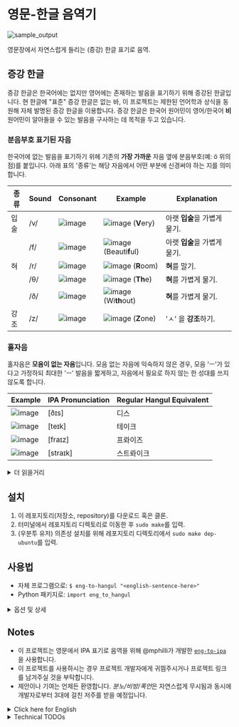 # 영문-한글 음역기

![sample_output](https://github.com/user-attachments/assets/dc1cfa83-eb2e-4f39-a6ff-da6bf3c954b0)

영문장에서 자연스럽게 들리는 (증강) 한글 표기로 음역.

## 증강 한글

증강 한글은 한국어에는 없지만 영어에는 존재하는 발음을 표기하기 위해 증강된 한글입니다. 현 한글에 "표준" 증강 한글은 없는 바, 이 프로젝트는 제한된 언어학과 상식을 동원해 자체 발명된 증강 한글을 이용합니다. 증강 한글은 한국어 원어민이 영어/한국어 **비**원어민이 알아들을 수 있는 발음을 구사하는 데 목적을 두고 있습니다.

### 분음부호 표기된 자음

한국어에 없는 발음을 표기하기 위헤 기존의 **가장 가까운** 자음 옆에 분음부호(예: ö 위의 점)를 붙입니다. 아래 표의 '종류'는 해당 자음에서 어떤 부분에 신경써야 하는 지를 의미합니다.

| 종류   	| Sound 	| Consonant                                                                               	| Example     | Explanation                    |
|--------	|-------	|-----------	                                                                              |-----------	|-------------                   |
| 입술    	| /v/   	| ![image](https://github.com/user-attachments/assets/0cbf93f6-a3b5-4e44-b3cf-4478054edfbc) | ![image](https://github.com/user-attachments/assets/2253aa94-ad86-4bc7-85bb-e8bc9fa09525) (**V**ery)      | 아랫 **입술**을 가볍게 물기. |
|        	| /f/   	| ![image](https://github.com/user-attachments/assets/81f56f07-5c2e-41f6-8931-816125a8b8d4) | ![image](https://github.com/user-attachments/assets/0c88cd99-abeb-4d70-83f1-cd203972ce2d) (Beauti**f**ul) | 아랫 **입술**을 가볍게 물기. |
| 혀    	| /r/   	| ![image](https://github.com/user-attachments/assets/e0d3a86d-8d4b-4d75-b06a-e628912ae4ac) | ![image](https://github.com/user-attachments/assets/2a5f9a45-9019-4c64-91ed-68e58f8c4964) (**R**oom)      | **혀**를 말기.            |
|        	| /θ/   	| ![image](https://github.com/user-attachments/assets/bcf3ffcb-10be-4147-94e0-7140f6f693f6)	| ![image](https://github.com/user-attachments/assets/7941149e-79e2-4c9c-b4b6-720cc393aab3) (**Th**e)       | **혀**를 가볍게 물기.      |
|        	| /ð/   	| ![image](https://github.com/user-attachments/assets/0187de51-973c-4819-986a-b1255a892d63) | ![image](https://github.com/user-attachments/assets/2f56d68b-159b-4e55-8c7d-a0e4f63f354c) (Wi**th**out)   | **혀**를 가볍게 물기.      |
| 강조   	| /z/   	| ![image](https://github.com/user-attachments/assets/da010c74-3779-4a8a-9b42-4931c52689d2)	| ![image](https://github.com/user-attachments/assets/eaba1bce-df31-4c07-a42e-8272b597189d) (**Z**one)      | 'ㅅ' 을 **강조**하기.      |

### 홀자음

홀자음은 **모음이 없는 자음**입니다. 모음 없는 자음에 익숙하지 않은 경우, 모음 'ㅡ'가 있다고 가정하되 최대한 'ㅡ' 발음을 짧게하고, 자음에서 필요로 하지 않는 한 성대를 쓰지 않도록 합니다.

| Example | IPA Pronunciation | Regular Hangul Equivalent |
|---------|-------------------|---------------------------|
| ![image](https://github.com/user-attachments/assets/0c981773-d7bd-4541-9148-55d835bef5e7) | [ðɪs]    | 디스      |
| ![image](https://github.com/user-attachments/assets/0fe76b9d-4ea3-45d9-982f-0efdebbadd58) | [teɪk]   | 테이크    |
| ![image](https://github.com/user-attachments/assets/595ddcc9-1f00-4a7e-9a1c-a3a228f69fda) | [fraɪz]  | 프롸이즈   |
| ![image](https://github.com/user-attachments/assets/cda0479f-c564-424c-9205-bc456c1831ff) | [straɪk] | 스트롸이크 |

<details>
  <summary>더 읽을거리</summary>

### 동기

이 프로젝트의 기본 철학은 "묘사할 수 있는 만큼 상상할 수 있다"입니다.

한국어 원어민이라면 흔히 한국어에는 없는 영어를 발음하는데 어려움을 겪는데, 심한 경우 이는 한국어 비원어민이 알아듣기 힘든 발음 문제로 이어집니다. 이는 한국인이 해당 발음을 "상상하기 힘들다"는 점에서 비롯되는 것으로 (예: 자음 클러스터 - 모음 없는 자음들의 묶음), 특히 발음을 "한글"로 상상하는 경향이 있는 한국어 원어민들에게는 한글로 묘사할 수 있는 발음의 한계가 사용자 스스로의 발음 한계로 이어지기 쉽습니다.

이 문제에 대한 이 프로젝트의 해결책은 기존 한글에 **분음부호와 홀자음**을 추가해 한글 사용자로 하여금 해당 발음들을 "상상할 수 있도록" 만들자는 것입니다. 분음부호는 한글에 없는 발음(/f/, /v/, /z/, /r/, /θ/, /ð/)을 위해, 홀자음은 한국어에 없는 자음 클러스터를 묘사하기 위해 사용됩니다. 분음부호와 홀자음으로 증강된 한글은 이에 익숙하지 않은 한글 사용자들도 쉽게 이해하고 읽을 수 있도록 의도적으로 설계되었습니다. 예를 들어, 분음부호가 붙은 'ㄸ'은 음가 /θ/를 갖지만 분음부호를 무시하고도 /θ/에 가장 근사한 발음인 'ㄸ'으로 해석될 수 있습니다.

### 개인적 사색

영문 알파벳을 이용하는 대다수의 언어들은 자체 언어에 적절한 발음을 표기하기 위해 흔히 분음부호를 활용합니다 (예: /œ/("외") 발음을 위해 가장 가까운 알파벳인 "o" 에 분음부호 움라우트(Unlaut)를 붙여 "ö"). 더 나아가, 반대로 혹 사용하지 *않는* 알파벳이 생기더라도 이를 외국어 발음을 묘사하는 데 이용하는데 (예: 이탈리아어 자체에는 k나 y가 없지만 외국어 표기를 위해 사용), 개인적 소견은 한글은 이와 정반대로 분음부호를 활용할 수 있다는 것입니다. 즉, 한글은 *외국어를 위해* 분음부호를 사용하고, 분음부호가 없는 글자를 통상적 한국어 표기를 위해 사용할 수 있습니다. 

일전에 [이 페이지](https://gwangmu.medium.com/extending-hangul-for-english-70e8be3fc6ef)에서 증강 한글에 대해 상술한 적이 있습니다.

</details>
  
## 설치
 
1. 이 레포지토리(저장소, repository)를 다운로드 혹은 클론.
2. 터미널에서 레포지토리 디렉토리로 이동한 후 `sudo make`를 입력.
3. (우분투 유저) 의존성 설치를 위해 레포지토리 디렉토리에서 `sudo make dep-ubuntu`를 입력.

## 사용법

 * 자체 프로그램으로: `$ eng-to-hangul "<english-sentence-here>"`
 * Python 패키지로: `import eng_to_hangul`

<details>
  <summary>옵션 및 상세</summary>
  
 * 자체 프로그램 옵션
    * `-f <filename>`: `<filename>` 파일에서 읽은 후 한 줄씩 음역.
    * `-D`: 결과를 GUI에 그리지 않고 터미널에만 출력.
    * `-o <filename>`: 결과를 `<filename>`에 저장 (기본값: 화면).
    * `-s`: 표준 한글 표기로 결과 생성.
    * `-M`: 분음부호 끄기.
    * `-C`: 홀자음에 모음 'ㅡ'을 덧붙임.
    * `-r`: 가능한 모든 발음을 결과로 받기.
 * Python 패키지
    * (향후 추가 예정)

</details>

## Notes

 * 이 프로젝트는 영문에서 IPA 표기로 음역을 위해 @mphilli가 개발한 [`eng-to-ipa`](https://github.com/mphilli/English-to-IPA)을 사용합니다.
 * 이 프로젝트를 사용하시는 경우 프로젝트 개발자에게 귀띔주시거나 프로젝트 링크를 남겨주실 것을 부탁합니다.
 * 제안이나 기여는 언제든 환영합니다. *분노/비방/폭언*은 자연스럽게 무시됨과 동시에 개발자로부터 3대에 걸친 저주를 받을 예정입니다.

<details>
  <summary>Click here for English</summary>

# English to Hangul

![sample_output](https://github.com/user-attachments/assets/dc1cfa83-eb2e-4f39-a6ff-da6bf3c954b0)

English sentence to naturally-sounding (augmented) Hangul notation.

## About Augmented Hangul

Augmented Hangul is an augmented Hangul for pronunciation that doesn't exist in Korean but does exist in English. Since there is no "standard" augmentation, this project invented it using limited knowledge of linguistics and, of course, common sense. The purpose is to help native Korean speakers pronounce English better, or at least _recognizable_ to someone non-native in not only Korean but also _English_.

### Consonants with Diacritical Marks

The diacritical marks were purposefully added to the closest Hangul consonants. The class suggests what needs attention.

| Class  	| Sound 	| Consonant                                                                               	| Example     | Explanation                    |
|--------	|-------	|-----------	                                                                              |-----------	|-------------                   |
| Lip    	| /v/   	| ![image](https://github.com/user-attachments/assets/0cbf93f6-a3b5-4e44-b3cf-4478054edfbc) | ![image](https://github.com/user-attachments/assets/2253aa94-ad86-4bc7-85bb-e8bc9fa09525) (**V**ery)      | Softly bite the lower **lip**. |
|        	| /f/   	| ![image](https://github.com/user-attachments/assets/81f56f07-5c2e-41f6-8931-816125a8b8d4) | ![image](https://github.com/user-attachments/assets/0c88cd99-abeb-4d70-83f1-cd203972ce2d) (Beauti**f**ul) | Softly bite the lower **lip**. |
| Tongue 	| /r/   	| ![image](https://github.com/user-attachments/assets/e0d3a86d-8d4b-4d75-b06a-e628912ae4ac) | ![image](https://github.com/user-attachments/assets/2a5f9a45-9019-4c64-91ed-68e58f8c4964) (**R**oom)      | Roll your **tongue**.          |
|        	| /θ/   	| ![image](https://github.com/user-attachments/assets/bcf3ffcb-10be-4147-94e0-7140f6f693f6)	| ![image](https://github.com/user-attachments/assets/7941149e-79e2-4c9c-b4b6-720cc393aab3) (**Th**e)       | Softly bite your **tongue**.   |
|        	| /ð/   	| ![image](https://github.com/user-attachments/assets/0187de51-973c-4819-986a-b1255a892d63) | ![image](https://github.com/user-attachments/assets/2f56d68b-159b-4e55-8c7d-a0e4f63f354c) (Wi**th**out)   | Softly bite your **tongue**.   |
| Stress 	| /z/   	| ![image](https://github.com/user-attachments/assets/da010c74-3779-4a8a-9b42-4931c52689d2)	| ![image](https://github.com/user-attachments/assets/eaba1bce-df31-4c07-a42e-8272b597189d) (**Z**one)      | **Stress** 'ㅅ'.                |

### Self-consonants

Self-consonants are simply **consonants without a vowel**. If you're unfamiliar with this concept, add 'ㅡ' but speak it very shortly, or don't use your vocal cord unless the consonant requires it.

| Example | IPA Pronunciation | Regular Hangul Equivalent |
|---------|-------------------|---------------------------|
| ![image](https://github.com/user-attachments/assets/0c981773-d7bd-4541-9148-55d835bef5e7) | [ðɪs]    | 디스      |
| ![image](https://github.com/user-attachments/assets/0fe76b9d-4ea3-45d9-982f-0efdebbadd58) | [teɪk]   | 테이크    |
| ![image](https://github.com/user-attachments/assets/595ddcc9-1f00-4a7e-9a1c-a3a228f69fda) | [fraɪz]  | 프롸이즈   |
| ![image](https://github.com/user-attachments/assets/cda0479f-c564-424c-9205-bc456c1831ff) | [straɪk] | 스트롸이크 |

<details>
  <summary>If you care to read more...</summary>

### Motivation

The basic philosophy behind this is, "We can only imagine just as much as we can describe." 

Because some pronunciation is lacking in Korean, native Korean speakers are particularly bad at some pronunciation, so much so that non-Koreans may find it difficult to understand. I reckon this is because they cannot "imagine" how to pronounce those lacking pronunciation, such as consonant clusters. To make matters a little worse, native Koreans tend to use Hangul to "emulate" any sounds because Hangul is excellent at it. The only problem is that some of the pronunciation is lacking in Hangul, which makes Koreans' "imagination" stop there. 

My solution is introducing **diacritical marks and self-consonants** so that any Hangul user can "imagine" those lacking sounds and speak them better. Specifically, diacritical marks will describe the missing sounds in Hangul (i.e., /f/, /v/, /z/, /r/, /θ/, and /ð/), and self-consonants will describe consonant clusters (e.g., al**ps** or **st**rike). They were deliberately designed to fit in the regular Hangul as seamlessly as possible so that people who had not heard of augmented Hangul could still read it roughly. For example, the 'ㄸ' with a diacritical mark indicates /θ/, but clueless readers may simply ignore the diacritical marks but still get the closest approximation (i.e., 'ㄸ').

### My Two-cents
  
The languages that use Latin alphabets (i.e., A to Z) routinely add diacritical marks to the closest alphabets to describe their unique sounds, and for the letters that they _don't_ use, they just simply leave it in the Alphabet set so that they can use them to describe _other_ language pronunciation. I think Hangul can do this the other way around: we add diacritical marks and a new concept (i.e., consonant clusters) to describe other language pronunciation and use regular Hangul letters to describe Korean as it's always been.

[This](https://gwangmu.medium.com/extending-hangul-for-english-70e8be3fc6ef) was written when I first thought about augmented Hangul, though at that point, I thought /z/ doesn't need to be thoroughly described in Hangul so I ruled out /z/ from the list. Full disclosure: I was wrong.

</details>
  
## Installation
 
1. Download or clone this repository.
2. Type `sudo make` in the root directory.
3. (For Ubuntu users) Type `sudo make dep-ubuntu` in the root directory to install dependencies.

## How to Use

 * As a standalone program: `$ eng-to-hangul "<english-sentence-here>"`
 * As a Python package: `import eng_to_hangul`

<details>
  <summary>Options and details</summary>
  
 * For the standalone program
    * `-f <filename>`: Read from `<filename>` and convert it line by line.
    * `-D`: Don't draw the Hangul sentence. Output only in the terminal.
    * `-o <filename>`: Print the output to `<filename>` (if empty, on the screen).
    * `-s`: Print in the regular Hangul.
    * `-A`: Turn off diacritical marks.
    * `-C`: Turn off self consonants. Self-consonants will be assigned with 'ㅡ.'
    * `-r`: Retrieve every possible pronunciation.
 * For the Python package
    * (Details to be added)

</details>

## Notes

 * `eng-to-hangul` uses [`eng-to-ipa`](https://github.com/mphilli/English-to-IPA) from @mphilli for English-to-IPA transliteration.
 * It is not mandatory, but please let me know or leave a link to this repository if you use this.
 * Contributions and suggestions are always welcome 🙂, but please try to be *constructive*. Ranters will get cursed for the next three generations.

</details>
<details>
  <summary>Technical TODOs</summary>
  
 - Translate the whole documentation in Korean.
 - Improve the handling of pronunciation variations.
 - Support the preferred ways of some pronunciations.
 - Package the repository more nicely. (Help needed!)
    - Installing non-`pip` dependencies (e.g., `python3-tk`, `python3-pil.imagetk`, and `UnDotum`)
    - Printing post-install messages after installation. (in `setup.py`)
    - Uploading this repository to a Python package manager.
 - Provide a friendlier interface to non-terminal or non-Linux users.
 - Support drawing regular Hangul sentences.

</details>
